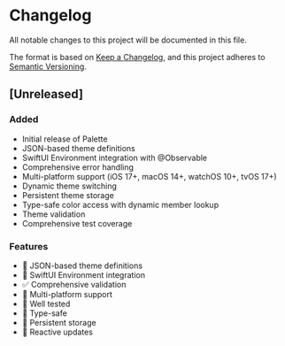 # Changelog

All notable changes to this project will be documented in this file.

The format is based on [Keep a Changelog](https://keepachangelog.com/en/1.0.0/),
and this project adheres to [Semantic Versioning](https://semver.org/spec/v2.0.0.html).

## [Unreleased]

### Added
- Initial release of Palette
- JSON-based theme definitions
- SwiftUI Environment integration with @Observable
- Comprehensive error handling
- Multi-platform support (iOS 17+, macOS 14+, watchOS 10+, tvOS 17+)
- Dynamic theme switching
- Persistent theme storage
- Type-safe color access with dynamic member lookup
- Theme validation
- Comprehensive test coverage

### Features
- 🎨 JSON-based theme definitions
- 🔄 SwiftUI Environment integration
- ✅ Comprehensive validation
- 📱 Multi-platform support
- 🧪 Well tested
- 🎯 Type-safe
- 💾 Persistent storage
- 🌊 Reactive updates
